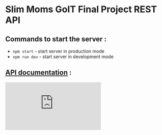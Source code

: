 # Slim Moms GoIT Final Project REST API

## Commands to start the server :

- `npm start` - start server in production mode
- `npm run dev` - start server in development mode

## [API documentation](https://slim-moms.herokuapp.com/api-docs) :

![screenshot of Swagger UI](https://photo-screen.ru/i/view.php?img=2aaab26de8b2573d4f23.PNG)
